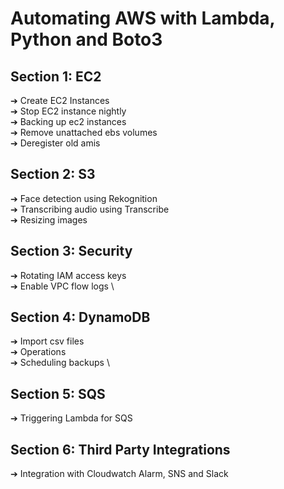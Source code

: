 # Automating AWS with Lambda, Python and Boto3

## Section 1: EC2
➔ Create EC2 Instances \
➔ Stop EC2 instance nightly \
➔ Backing up ec2 instances \
➔ Remove unattached ebs volumes \
➔ Deregister old amis

## Section 2: S3
➔ Face detection using Rekognition \
➔ Transcribing audio using Transcribe \
➔ Resizing images

## Section 3: Security
➔ Rotating IAM access keys \
➔ Enable VPC flow logs \

## Section 4: DynamoDB
➔ Import csv files \
➔ Operations \
➔ Scheduling backups \

## Section 5: SQS
➔ Triggering Lambda for SQS

## Section 6: Third Party Integrations
➔ Integration with Cloudwatch Alarm, SNS and Slack



